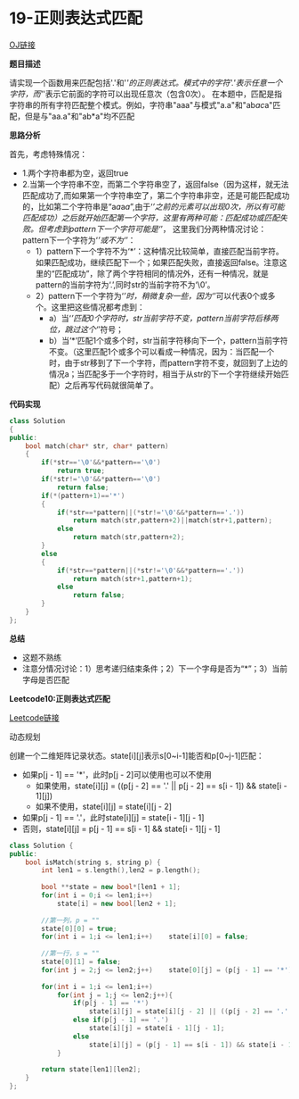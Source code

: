 # 19-正则表达式匹配

[OJ链接](https://www.nowcoder.com/practice/623a5ac0ea5b4e5f95552655361ae0a8?tpId=13&tqId=11203&tPage=1&rp=1&ru=/ta/coding-interviews&qru=/ta/coding-interviews/question-ranking)

**题目描述**

请实现一个函数用来匹配包括'.'和'*'的正则表达式。模式中的字符'.'表示任意一个字符，而'*'表示它前面的字符可以出现任意次（包含0次）。 在本题中，匹配是指字符串的所有字符匹配整个模式。例如，字符串"aaa"与模式"a.a"和"ab*ac*a"匹配，但是与"aa.a"和"ab*a"均不匹配

**思路分析**

首先，考虑特殊情况：
* 1.两个字符串都为空，返回true
* 2.当第一个字符串不空，而第二个字符串空了，返回false（因为这样，就无法匹配成功了,而如果第一个字符串空了，第二个字符串非空，还是可能匹配成功的，比如第二个字符串是“a*a*a*a*”,由于‘*’之前的元素可以出现0次，所以有可能匹配成功）之后就开始匹配第一个字符，这里有两种可能：匹配成功或匹配失败。但考虑到pattern下一个字符可能是‘*’， 这里我们分两种情况讨论：pattern下一个字符为‘*’或不为‘*’：
    * 1）pattern下一个字符不为‘*’：这种情况比较简单，直接匹配当前字符。如果匹配成功，继续匹配下一个；如果匹配失败，直接返回false。注意这里的“匹配成功”，除了两个字符相同的情况外，还有一种情况，就是pattern的当前字符为‘.’,同时str的当前字符不为‘\0’。
    * 2）pattern下一个字符为‘*’时，稍微复杂一些，因为‘*’可以代表0个或多个。这里把这些情况都考虑到：
        - a）当‘*’匹配0个字符时，str当前字符不变，pattern当前字符后移两位，跳过这个‘*’符号；
        - b）当‘*’匹配1个或多个时，str当前字符移向下一个，pattern当前字符不变。（这里匹配1个或多个可以看成一种情况，因为：当匹配一个时，由于str移到了下一个字符，而pattern字符不变，就回到了上边的情况a；当匹配多于一个字符时，相当于从str的下一个字符继续开始匹配）之后再写代码就很简单了。

**代码实现**

```c++
class Solution
{
public:
    bool match(char* str, char* pattern)
    {
        if(*str=='\0'&&*pattern=='\0')
            return true;
        if(*str!='\0'&&*pattern=='\0')
            return false;
        if(*(pattern+1)=='*')
        {
            if(*str==*pattern||(*str!='\0'&&*pattern=='.'))
                return match(str,pattern+2)||match(str+1,pattern);
            else
                return match(str,pattern+2);
        }
        else
        {
            if(*str==*pattern||(*str!='\0'&&*pattern=='.'))
                return match(str+1,pattern+1);
            else
                return false;
        }
    }
};
```

**总结**

* 这题不熟练
* 注意分情况讨论：1）思考递归结束条件；2）下一个字母是否为“\*”；3）当前字母是否匹配


**Leetcode10:正则表达式匹配**

[Leetcode链接](https://www.nowcoder.com/practice/623a5ac0ea5b4e5f95552655361ae0a8?tpId=13&tqId=11203&tPage=1&rp=1&ru=/ta/coding-interviews&qru=/ta/coding-interviews/question-ranking)

动态规划

创建一个二维矩阵记录状态。state[i][j]表示s[0~i-1]能否和p[0~j-1]匹配：

* 如果p[j - 1] == '*'，此时p[j - 2]可以使用也可以不使用
    - 如果使用，state[i][j] = ((p[j - 2] == '.' || p[j - 2] == s[i - 1]) && state[i - 1][j])
    - 如果不使用，state[i][j] = state[i][j - 2]
* 如果p[j - 1] == '.'，此时state[i][j] = state[i - 1][j - 1]
* 否则，state[i][j] = p[j - 1] == s[i - 1] && state[i - 1][j - 1]

```c++
class Solution {
public:
    bool isMatch(string s, string p) {
        int len1 = s.length(),len2 = p.length();
        
        bool **state = new bool*[len1 + 1];
        for(int i = 0;i <= len1;i++)
            state[i] = new bool[len2 + 1];
        
        //第一列，p = ""
        state[0][0] = true;
        for(int i = 1;i <= len1;i++)    state[i][0] = false;
        
        //第一行，s = ""
        state[0][1] = false;
        for(int j = 2;j <= len2;j++)    state[0][j] = (p[j - 1] == '*') ? (state[0][j - 2]) : false;
        
        for(int i = 1;i <= len1;i++)
            for(int j = 1;j <= len2;j++){
                if(p[j - 1] == '*')
                    state[i][j] = state[i][j - 2] || ((p[j - 2] == '.' || p[j - 2] == s[i - 1]) && state[i - 1][j]);
                else if(p[j - 1] == '.')
                    state[i][j] = state[i - 1][j - 1];
                else
                    state[i][j] = (p[j - 1] == s[i - 1]) && state[i - 1][j - 1];
            }
        
        return state[len1][len2];
    }
};
```
